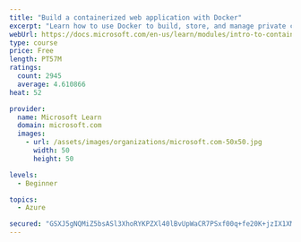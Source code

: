 ```yaml
---
title: "Build a containerized web application with Docker"
excerpt: "Learn how to use Docker to build, store, and manage private container images with the Azure Container Registry."
webUrl: https://docs.microsoft.com/en-us/learn/modules/intro-to-containers/
type: course
price: Free
length: PT57M
ratings:
  count: 2945
  average: 4.610866
heat: 52

provider:
  name: Microsoft Learn
  domain: microsoft.com
  images:
    - url: /assets/images/organizations/microsoft.com-50x50.jpg
      width: 50
      height: 50

levels:
  - Beginner

topics:
  - Azure

secured: "GSXJ5gNQMiZ5bsASl3XhoRYKPZXl40lBvUpWaCR7PSxf00q+fe20K+jzIX1XMmOV5RQeqSQjkmhTVBhiUEH37i4+ILflBcSdpwpwCVV6ymVAuTayS29ndRWWikT2hN7ye4DqIPKvLdiobpIBgNrvbhK6VRiPEK2ySnSjtS46vFSzFehYLsjHrqxFWgR5LodSEG1zl8fOZSKzrf+0hnjiISA8nCrEbEo6KqbK74zTyYd+yLfJbobpzC5K+5dIe4EPsd7xyfUkKdTDratDGFScbzJvjcz85sIVUy9Bfg5BhLhI4PHigJ1zGD0N9mfqIS+Q2jXC79RX1N43K3EZj9+ZgVWiUG8cVJ8zCEKvHAD0ru69mvRJbM5gXW4901/yNbqJNvbLaAAapLD84izfWZzt0P4ZzPKFMuWiISWaII4DunU=;GNtSLKoIurC4QY2Ilm/rlA=="
---
```


